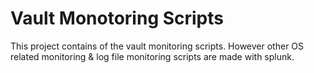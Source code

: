 # Vault Monotoring Scripts
This project contains of the vault monitoring scripts. However other OS related monitoring & log file monitoring scripts are made with splunk. 
